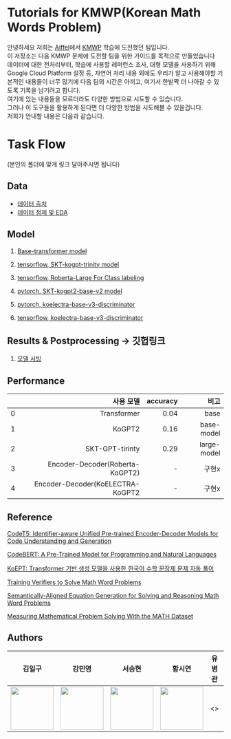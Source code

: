 # Tutorials for KMWP(Korean Math Words Problem)  
안녕하세요 저희는 [Aiffel](https://aiffel.io/)에서 [KMWP](https://github.com/tunib-ai/KMWP) 학습에 도전했던 팀입니다.  
이 저장소는 다음 KMWP 문제에 도전할 팀을 위한 가이드를 목적으로 만들었습니다  
데이터에 대한 전처리부터, 학습에 사용할 레퍼런스 조사, 대형 모델을 사용하기 위해 Google Cloud Platform  설정 등, 자연어 처리 내용 외에도 우리가 알고 사용해야할 기본적인 내용들이 너무 많기에 다음 팀의 시간은 아끼고, 여기서 한발짝 더 나아갈 수 있도록 기록을 남기려고 합니다.  
여기에 있는 내용들을 모르더라도 다양한 방법으로 시도할 수 있습니다.  
그러나 이 도구들을 활용하게 된다면 더 다양한 방법을 시도해볼 수 있을겁니다.  
저희가 안내할 내용은 다음과 같습니다.  

# Task Flow

(본인의 폴더에 맞게 링크 달아주시면 됩니다)

## Data
- [데이터 출처](https://github.com/tunib-ai/KMWP)
- [데이터 정제 및 EDA](https://github.com/koco-tunlp/math-challenge/tree/main/Data_Preprocessing) 

## Model 

1. [Base-transformer model](https://github.com/koco-tunlp/math-challenge/tree/main/transformer-basecode)

2. [tensorflow, SKT-kogpt-trinity model](https://github.com/koco-tunlp/math-challenge/tree/main/skt-kogpt-trinity-basecode)  

3. [tensorflow, Roberta-Large For Class labeling](https://github.com/koco-tunlp/math-challenge/tree/main/roberta-large-for-classlabeling)

4. [pytorch, SKT-kogpt2-base-v2 model](https://github.com/koco-tunlp/math-challenge/tree/main/skt-kogpt2-base-v2-basecode)  

5. [pytorch, koelectra-base-v3-discriminator](https://github.com/koco-tunlp/math-challenge/blob/main/koelectra-for-classlabeling/KoELECTRA_classification_basecode(PyTorch).ipynb)

6. [tensorflow, koelectra-base-v3-discriminator](https://github.com/koco-tunlp/math-challenge/blob/main/koelectra-for-classlabeling/KoELECTRA_classification_basecode(Tensorflow).ipynb)



## Results & Postprocessing -> 깃헙링크  

1. [모델 서빙](./model-serving/)

## Performance
||사용 모델|accuracy|비고|
|--:|--:|--:|--:|
|0|Transformer|0.04|base|
|1|KoGPT2|0.16|base-model|
|2|SKT-GPT-tirinty|0.29|large-model|
|3|Encoder-Decoder(Roberta-KoGPT2)|-|구현x|
|4|Encoder-Decoder(KoELECTRA-KoGPT2|-|구현x|


## Reference  
[CodeT5: Identifier-aware Unified Pre-trained Encoder-Decoder Models for Code Understanding and Generation](https://arxiv.org/pdf/2109.00859.pdf)  
  
[CodeBERT: A Pre-Trained Model for Programming and Natural Languages](https://arxiv.org/pdf/2002.08155.pdf)  

[KoEPT: Transformer 기반 생성 모델을 사용한 한국어 수학 문장제 문제 자동 풀이](http://koreascience.or.kr/article/CFKO202125036187306.pdf)  
  
[Training Verifiers to Solve Math Word Problems](https://arxiv.org/pdf/2110.14168.pdf)  
  
[Semantically-Aligned Equation Generation for Solving and Reasoning Math Word Problems](https://aclanthology.org/N19-1272.pdf)  
  
[Measuring Mathematical Problem Solving With the MATH Dataset](https://arxiv.org/pdf/2103.03874.pdf)


## Authors  

|김일구|강민영|서승현|황시연|유병관|임동민|
|:---------------:|:---------------:|:-------------:|:-------------:|:-------------:|:-------------:| 
|<img src=https://user-images.githubusercontent.com/53106649/171995972-81c4962e-08b2-4290-95ea-62fbf9c15c36.png  width="100"/>|<img src=https://user-images.githubusercontent.com/75985245/172203397-cda63654-3c58-4d82-a60c-1a547d7d4e2b.jpg width="100">|<img src=https://user-images.githubusercontent.com/72240999/172273846-eb9fd8cc-c274-49b7-98f8-3cff2f56a785.png  width="100"/>|<img src=https://user-images.githubusercontent.com/83632258/172519549-5ee54aa4-c680-47ad-95b5-403234e86770.png width='100'/>|<>|<img src=https://user-images.githubusercontent.com/97048878/172527435-ff79bc23-948e-414b-85bb-c4d0a5ba2c02.png width='100'/>|
